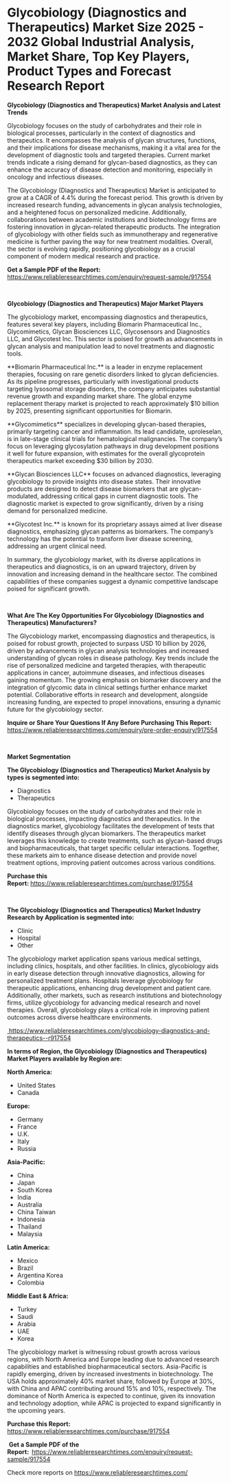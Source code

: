 <p><h1>Glycobiology (Diagnostics and Therapeutics) Market Size 2025 - 2032 Global Industrial Analysis, Market Share, Top Key Players, Product Types and Forecast Research Report</h1></p><p><strong>Glycobiology (Diagnostics and Therapeutics) Market Analysis and Latest Trends</strong></p>
<p><p>Glycobiology focuses on the study of carbohydrates and their role in biological processes, particularly in the context of diagnostics and therapeutics. It encompasses the analysis of glycan structures, functions, and their implications for disease mechanisms, making it a vital area for the development of diagnostic tools and targeted therapies. Current market trends indicate a rising demand for glycan-based diagnostics, as they can enhance the accuracy of disease detection and monitoring, especially in oncology and infectious diseases. </p><p>The Glycobiology (Diagnostics and Therapeutics) Market is anticipated to grow at a CAGR of 4.4% during the forecast period. This growth is driven by increased research funding, advancements in glycan analysis technologies, and a heightened focus on personalized medicine. Additionally, collaborations between academic institutions and biotechnology firms are fostering innovation in glycan-related therapeutic products. The integration of glycobiology with other fields such as immunotherapy and regenerative medicine is further paving the way for new treatment modalities. Overall, the sector is evolving rapidly, positioning glycobiology as a crucial component of modern medical research and practice.</p></p>
<p><strong>Get a Sample PDF of the Report:&nbsp;</strong> <a href="https://www.reliableresearchtimes.com/enquiry/request-sample/917554?utm_campaign=2009&utm_medium=2&utm_source=Github&utm_content=ia&utm_term=11042025&utm_id=glycobiology-diagnostics-and-therapeutics">https://www.reliableresearchtimes.com/enquiry/request-sample/917554</a></p>
<p>&nbsp;</p>
<p><strong>Glycobiology (Diagnostics and Therapeutics) Major Market Players</strong></p>
<p><p>The glycobiology market, encompassing diagnostics and therapeutics, features several key players, including Biomarin Pharmaceutical Inc., Glycomimetics, Glycan Biosciences LLC, Glycosensors and Diagnostics LLC, and Glycotest Inc. This sector is poised for growth as advancements in glycan analysis and manipulation lead to novel treatments and diagnostic tools.</p><p>**Biomarin Pharmaceutical Inc.** is a leader in enzyme replacement therapies, focusing on rare genetic disorders linked to glycan deficiencies. As its pipeline progresses, particularly with investigational products targeting lysosomal storage disorders, the company anticipates substantial revenue growth and expanding market share. The global enzyme replacement therapy market is projected to reach approximately $10 billion by 2025, presenting significant opportunities for Biomarin.</p><p>**Glycomimetics** specializes in developing glycan-based therapies, primarily targeting cancer and inflammation. Its lead candidate, uproleselan, is in late-stage clinical trials for hematological malignancies. The company’s focus on leveraging glycosylation pathways in drug development positions it well for future expansion, with estimates for the overall glycoprotein therapeutics market exceeding $30 billion by 2030.</p><p>**Glycan Biosciences LLC** focuses on advanced diagnostics, leveraging glycobiology to provide insights into disease states. Their innovative products are designed to detect disease biomarkers that are glycan-modulated, addressing critical gaps in current diagnostic tools. The diagnostic market is expected to grow significantly, driven by a rising demand for personalized medicine.</p><p>**Glycotest Inc.** is known for its proprietary assays aimed at liver disease diagnostics, emphasizing glycan patterns as biomarkers. The company’s technology has the potential to transform liver disease screening, addressing an urgent clinical need.</p><p>In summary, the glycobiology market, with its diverse applications in therapeutics and diagnostics, is on an upward trajectory, driven by innovation and increasing demand in the healthcare sector. The combined capabilities of these companies suggest a dynamic competitive landscape poised for significant growth.</p></p>
<p>&nbsp;</p>
<p><strong>What Are The Key Opportunities For Glycobiology (Diagnostics and Therapeutics) Manufacturers?</strong></p>
<p><p>The Glycobiology market, encompassing diagnostics and therapeutics, is poised for robust growth, projected to surpass USD 10 billion by 2026, driven by advancements in glycan analysis technologies and increased understanding of glycan roles in disease pathology. Key trends include the rise of personalized medicine and targeted therapies, with therapeutic applications in cancer, autoimmune diseases, and infectious diseases gaining momentum. The growing emphasis on biomarker discovery and the integration of glycomic data in clinical settings further enhance market potential. Collaborative efforts in research and development, alongside increasing funding, are expected to propel innovations, ensuring a dynamic future for the glycobiology sector.</p></p>
<p><strong>Inquire or Share Your Questions If Any Before Purchasing This Report:</strong> <a href="https://www.reliableresearchtimes.com/enquiry/pre-order-enquiry/917554?utm_campaign=2009&utm_medium=2&utm_source=Github&utm_content=ia&utm_term=11042025&utm_id=glycobiology-diagnostics-and-therapeutics">https://www.reliableresearchtimes.com/enquiry/pre-order-enquiry/917554</a></p>
<p>&nbsp;</p>
<p><strong>Market Segmentation</strong></p>
<p><strong>The Glycobiology (Diagnostics and Therapeutics) Market Analysis by types is segmented into:</strong></p>
<p><ul><li>Diagnostics</li><li>Therapeutics</li></ul></p>
<p><p>Glycobiology focuses on the study of carbohydrates and their role in biological processes, impacting diagnostics and therapeutics. In the diagnostics market, glycobiology facilitates the development of tests that identify diseases through glycan biomarkers. The therapeutics market leverages this knowledge to create treatments, such as glycan-based drugs and biopharmaceuticals, that target specific cellular interactions. Together, these markets aim to enhance disease detection and provide novel treatment options, improving patient outcomes across various conditions.</p></p>
<p><strong>Purchase this Report:&nbsp;</strong><a href="https://www.reliableresearchtimes.com/purchase/917554?utm_campaign=2009&utm_medium=2&utm_source=Github&utm_content=ia&utm_term=11042025&utm_id=glycobiology-diagnostics-and-therapeutics">https://www.reliableresearchtimes.com/purchase/917554</a></p>
<p>&nbsp;</p>
<p><strong>The Glycobiology (Diagnostics and Therapeutics) Market Industry Research by Application is segmented into:</strong></p>
<p><ul><li>Clinic</li><li>Hospital</li><li>Other</li></ul></p>
<p><p>The glycobiology market application spans various medical settings, including clinics, hospitals, and other facilities. In clinics, glycobiology aids in early disease detection through innovative diagnostics, allowing for personalized treatment plans. Hospitals leverage glycobiology for therapeutic applications, enhancing drug development and patient care. Additionally, other markets, such as research institutions and biotechnology firms, utilize glycobiology for advancing medical research and novel therapies. Overall, glycobiology plays a critical role in improving patient outcomes across diverse healthcare environments.</p></p>
<p><a href="https://www.reliableresearchtimes.com/glycobiology-diagnostics-and-therapeutics--r917554?utm_campaign=2009&utm_medium=2&utm_source=Github&utm_content=ia&utm_term=11042025&utm_id=glycobiology-diagnostics-and-therapeutics">&nbsp;https://www.reliableresearchtimes.com/glycobiology-diagnostics-and-therapeutics--r917554</a></p>
<p><strong>In terms of Region, the Glycobiology (Diagnostics and Therapeutics) Market Players available by Region are:</strong></p>
<p>
    <p> <strong> North America: </strong>
        <ul>
            <li>United States</li>
            <li>Canada</li>
        </ul>
        </p> 
    <p> <strong> Europe: </strong>
        <ul>
            <li>Germany</li>
            <li>France</li>
            <li>U.K.</li>
            <li>Italy</li>
            <li>Russia</li>
        </ul>
        </p> 
    <p> <strong> Asia-Pacific: </strong>
        <ul>
            <li>China</li>
            <li>Japan</li>
            <li>South Korea</li>
            <li>India</li>
            <li>Australia</li>
            <li>China Taiwan</li>
            <li>Indonesia</li>
            <li>Thailand</li>
            <li>Malaysia</li>
        </ul>
        </p> 
    <p> <strong> Latin America: </strong>
        <ul>
            <li>Mexico</li>
            <li>Brazil</li>
            <li>Argentina Korea</li>
            <li>Colombia</li>
        </ul>
        </p> 
    <p> <strong> Middle East & Africa: </strong>
        <ul>
            <li>Turkey</li>
            <li>Saudi</li>
            <li>Arabia</li>
            <li>UAE</li>
            <li>Korea</li>
        </ul>
    </p>
    </p>
<p><p>The glycobiology market is witnessing robust growth across various regions, with North America and Europe leading due to advanced research capabilities and established biopharmaceutical sectors. Asia-Pacific is rapidly emerging, driven by increased investments in biotechnology. The USA holds approximately 40% market share, followed by Europe at 30%, with China and APAC contributing around 15% and 10%, respectively. The dominance of North America is expected to continue, given its innovation and technology adoption, while APAC is projected to expand significantly in the upcoming years.</p></p>
<p><strong>Purchase this Report: </strong><a href="https://www.reliableresearchtimes.com/purchase/917554?utm_campaign=2009&utm_medium=2&utm_source=Github&utm_content=ia&utm_term=11042025&utm_id=glycobiology-diagnostics-and-therapeutics">https://www.reliableresearchtimes.com/purchase/917554</a></p>
<p>&nbsp;<strong>Get a Sample PDF of the Report:&nbsp;&nbsp;</strong><a href="https://www.reliableresearchtimes.com/enquiry/request-sample/917554?utm_campaign=2009&utm_medium=2&utm_source=Github&utm_content=ia&utm_term=11042025&utm_id=glycobiology-diagnostics-and-therapeutics">https://www.reliableresearchtimes.com/enquiry/request-sample/917554</a></p>
<p><strong></strong></p>
<p>Check more reports on <a href="https://www.reliableresearchtimes.com/?utm_campaign=2009&utm_medium=2&utm_source=Github&utm_content=ia&utm_term=11042025&utm_id=glycobiology-diagnostics-and-therapeutics">https://www.reliableresearchtimes.com/</a></p>